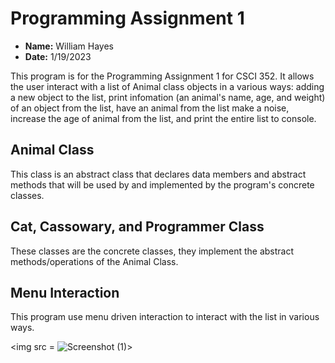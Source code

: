 # Programming Assignment 1

* **Name:** William Hayes
* **Date:** 1/19/2023

This program is for the Programming Assignment 1 for CSCI 352. It allows the user interact with a list of Animal class objects in a various ways: adding a new object to the list, print infomation (an animal's name, age, and weight) of an object from the list, have an animal from the list make a noise, increase the age of animal from the list, and print the entire list to console.

## Animal Class
This class is an abstract class that declares data members and abstract methods that will be used by and implemented by the program's concrete classes.

## Cat, Cassowary, and Programmer Class
These classes are the concrete classes, they implement the abstract methods/operations of the Animal Class.

## Menu Interaction
This program use menu driven interaction to interact with the list in various ways. 

<img src = ![Screenshot (1)](https://user-images.githubusercontent.com/97753129/213544423-279e049a-f0db-43ec-bdfc-d182259e790a.png)>
